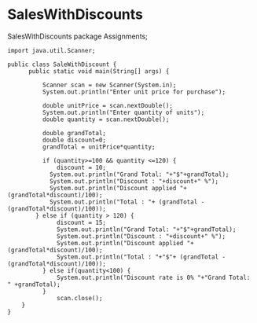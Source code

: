 # SalesWithDiscounts
SalesWithDiscounts
package Assignments;

	import java.util.Scanner;

	public class SaleWithDiscount {
	      public static void main(String[] args) {
			
	    	  Scanner scan = new Scanner(System.in);
	    	  System.out.println("Enter unit price for purchase");
	    	  
	    	  double unitPrice = scan.nextDouble();
	    	  System.out.println("Enter quantity of units");
	    	  double quantity = scan.nextDouble();
	    	  
	    	  double grandTotal;
	    	  double discount=0;
	    	  grandTotal = unitPrice*quantity;
	    	 
	      	  if (quantity>=100 && quantity <=120) {
	       		  discount = 10;
	       		System.out.println("Grand Total: "+"$"+grandTotal); 
	       		System.out.println("Discount : "+discount+" %");
	       		System.out.println("Discount applied "+ (grandTotal*discount)/100);
	       		System.out.println("Total : "+ (grandTotal - (grandTotal*discount)/100));
	        } else if (quantity > 120) {
	    		  discount = 15;
	    		  System.out.println("Grand Total: "+"$"+grandTotal); 
	         	  System.out.println("Discount : "+discount+" %");
	         	  System.out.println("Discount applied "+ (grandTotal*discount)/100);
	         	  System.out.println("Total : "+"$"+ (grandTotal - (grandTotal*discount)/100));
	      	  } else if(quantity<100) {
	    		  System.out.println("Discount rate is 0% "+"Grand Total: " +grandTotal);
	    	  }
		    	  scan.close();
		}
	}



